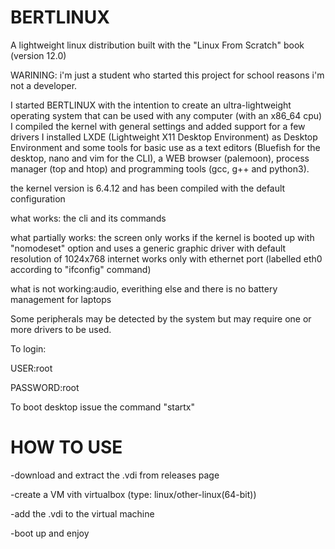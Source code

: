 # BERTLINUX
A lightweight linux distribution built with the "Linux From Scratch" book (version 12.0)

WARINING: i'm just a student who started this project for school reasons i'm not a developer.




I started BERTLINUX with the intention to create an ultra-lightweight operating system that can be used with any computer (with an x86_64 cpu)
I compiled the kernel with general settings and added support for a few drivers
I installed LXDE (Lightweight X11 Desktop Environment) as Desktop Environment and some tools for basic use as a text editors (Bluefish for the desktop, nano and vim for the CLI), a WEB browser (palemoon), process manager (top and htop) and programming tools (gcc, g++ and python3).

the kernel version is 6.4.12 and has been compiled with the default configuration

what works:
the cli and its commands

what partially works:
the screen only works if the kernel is booted up with "nomodeset" option and uses a generic graphic driver with default resolution of 1024x768
internet works only with ethernet port (labelled eth0 according to "ifconfig" command)

what is not working:audio, everithing else and there is no battery management for laptops

Some peripherals may be detected by the system but may require one or more drivers to be used.

To login:

USER:root

PASSWORD:root

To boot desktop issue the command "startx"


# HOW TO USE
-download and extract the .vdi from releases page


-create a VM vith virtualbox (type: linux/other-linux(64-bit))


-add the .vdi to the virtual machine


-boot up and enjoy
